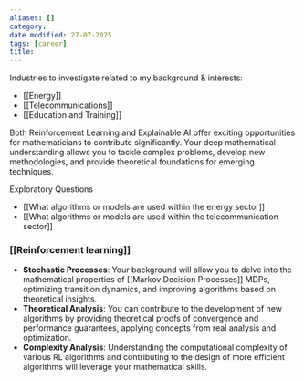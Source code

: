 ```yaml
---
aliases: []
category:
date modified: 27-07-2025
tags: [career]
title: 
---
```

Industries to investigate related to my background & interests:
- [[Energy]]
- [[Telecommunications]]
- [[Education and Training]]

Both Reinforcement Learning and Explainable AI offer exciting opportunities for mathematicians to contribute significantly. Your deep mathematical understanding allows you to tackle complex problems, develop new methodologies, and provide theoretical foundations for emerging techniques.

Exploratory Questions
- [[What algorithms or models are used within the energy sector]]
- [[What algorithms or models are used within the telecommunication sector]]

### [[Reinforcement learning]]

- **Stochastic Processes**: Your background will allow you to delve into the mathematical properties of [[Markov Decision Processes]] MDPs, optimizing transition dynamics, and improving algorithms based on theoretical insights.
- **Theoretical Analysis**: You can contribute to the development of new algorithms by providing theoretical proofs of convergence and performance guarantees, applying concepts from real analysis and optimization.
- **Complexity Analysis**: Understanding the computational complexity of various RL algorithms and contributing to the design of more efficient algorithms will leverage your mathematical skills.


